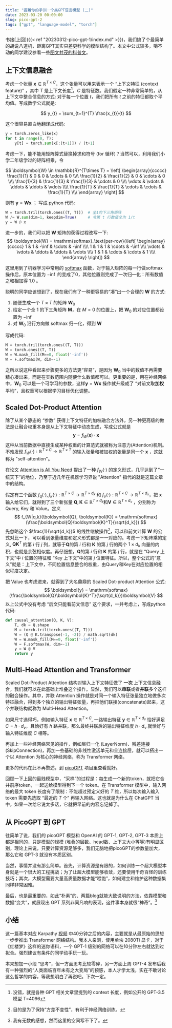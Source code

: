 ```yaml
---
title: "握着你的手训一个类GPT语言模型 (二)"
date: 2023-03-20 00:00:00
slug: pico-gpt-2
tags: ["gpt", "language-model", "torch"]
---
```


书接[上回]({{< ref "20230312-pico-gpt-1/index.md" >}})，我们搞了个最简单的胡说八道机，距离GPT其实只差更科学的模型结构了。本文中公式较多，嚼不动的同学建议参看一些[图文并茂的科普文](https://theaisummer.com/transformer/)。

## 上下文信息融合

考虑一个张量 $\boldsymbol{x} \in \mathbb{R}^{T\times C}$，这个张量可以用来表示一个 “上下文特征 (context feature)” ，其中 $T$ 是上下文长度[^context]，$C$ 是特征数。我们假定一种非常简单的，从上下文中整合信息的方式: 对于每一个位置 $t$，我们把所有 $t$ 之前的特征都取个平均值。写成数学公式就是:

$$
y_{t} = \sum_{t=1}^{T} \frac{x_{t}}{t}
$$

这个很容易直白地翻译成代码:
```python
y = torch.zeros_like(x)
for t in range(0, T):
    y[t] = torch.sum(x[:(t+1)]) / (t+1)
```

[^context]: 没错，就是各种 GPT 相关文章里提到的 context 长度，例如公开的 GPT-3.5 模型 T=4096

考虑一下，能不能用矩阵算式替换掉求和符号 (for 循环)？当然可以，利用我们小学二年级学过的矩阵相乘，令

$$
\boldsymbol{W} \in \mathbb{R}^{T\times T} = \left[ 
    \begin{array}{ccccc} 
    \frac{1}{1} & 0 & 0 & \cdots & 0 \\\\
    \frac{1}{2} & \frac{1}{2} & 0 & \cdots & 0 \\\\
    \frac{1}{3} & \frac{1}{3} & \frac{1}{3} & \cdots & 0 \\\\
    \vdots & \vdots & \ddots & \ddots & \vdots  \\\\
    \frac{1}{T} & \frac{1}{T} & \cdots & \cdots & \frac{1}{T} \\\\
    \end{array}
    \right]
$$

则有 $\boldsymbol{y} = \boldsymbol{W}\boldsymbol{x}$ ； 写成 python 代码:
```python
W = torch.tril(torch.ones((T, T)))  # 全1的下三角矩阵
W /= W.sum(dim=1, keepdim=True)     # 令第 t 行数值全为 1/t
y = W @ x
```
进一步的，我们可以把 $\boldsymbol{W}$ 矩阵的获得过程改写一下:
$$
\boldsymbol{W}  = \mathrm{softmax}_\text{per-row}(\left[ 
    \begin{array}{ccccc} 
    1 & 1 & -\inf & \cdots & -\inf \\\\
    1 & 1 & 1 & \cdots & -\inf \\\\
    \vdots & \vdots & \ddots & \ddots & \vdots  \\\\
    1 & 1 & \cdots & \cdots & 1 \\\\
    \end{array}
    \right])
$$

这里用到了机器学习中常用的 [softmax](https://pytorch.org/docs/stable/generated/torch.nn.Softmax.html) 函数，对于输入矩阵的每一行做softmax操作后，原本位置为 $-\inf$ 的变成了0，其他位置则完成了一次归一化：所有数值之和相加得 $1.0$ 。

聪明的同学应该想到了，现在我们有了一种更容易的“凑”出一个合理的 $\boldsymbol{W}$ 的方式:
1. 随便生成一个 $T\times T$ 的矩阵 $\boldsymbol{W}_0$
2. 给定一个全 $1$ 的下三角矩阵 $\boldsymbol{M}$，在 $M=0$ 的位置上，把 $\boldsymbol{W}_0$ 的对应位置都设置为 $-\inf$ 
3. 对 $\boldsymbol{W}_0$ 沿行方向做 $\mathrm{softmax}$ 归一化，得到 $\boldsymbol{W}$

写成代码:
```python
M = torch.tril(torch.ones((T, T)))
W = torch.ones((T, T))
W = W.mask_fill(M==0, float('-inf'))
W = F.softmax(W, dim=-1)
```

之所以说这种看起来步骤更多的方法更“容易”，是因为 $\boldsymbol{W}_0$ 当中的数值不再需要精心凑出来，而是在实数范围内随便什么数值都可以。更重要的是，用在神经网络中，$\boldsymbol{W}_0$ 可以是一个可学习的参数，这样$\boldsymbol{y} = \boldsymbol{W}\boldsymbol{x}$ 操作就升级成了 “对前文取**加权**平均”，且权重可以根据学习目标优化调整。

## Scaled Dot-Product Attention
除了从某个静态的 “参数” 获得上下文特征的加权融合方法外，另一种更高级的做法是让融合权重本身是从上下文特征中动态生成，写成公式就是
$$
\boldsymbol{y} = f_{W}(\boldsymbol{x}) \cdot \boldsymbol{x}
$$
这种从当前数据中直接生成某种权重的计算范式就被称为注意力(Attention)机制。不难发现 $f_W(\cdot): \mathbb{R}^{T\times C} \rightarrow \mathbb{R}^{T\times T}$ 的输入张量和被加权的张量是同一个 $\boldsymbol{x}$ ，这就称为 "self-attention"。

在论文 [Attention is All You Need](https://arxiv.org/abs/1706.03762) 提出了一种 $f_W(\cdot)$ 的定义形式，几乎达到了“一统天下”的地位，乃至于近几年在机器学习界说 "Attention" 指代的就是这篇文章中的结构。

假定有三个函数 $f_q(\cdot), f_k(\cdot): \mathbb{R}^{T\times C} \rightarrow \mathbb{R}^{T\times d_k}$ 和 $f_v(\cdot): \mathbb{R}^{T\times C} \rightarrow \mathbb{R}^{T\times d_v}$，把 $\boldsymbol{x}$ 输入给它们，就得到了三个新张量 $\boldsymbol{Q}, \boldsymbol{K}\in \mathbb{R}^{T\times d_k}$和$\boldsymbol{V} \in\mathbb{R}^{T\times d_v}$ ，分别称为 Query, Key 和 Value。定义
$$
f_{W|q,k}(\boldsymbol{Q}, \boldsymbol{K}) = \mathrm{softmax}(\frac{\boldsymbol{Q}\boldsymbol{K}^T}{\sqrt{d_k}})
$$
先忽略这个 $\frac{1}{\sqrt{d_k}}$ 的线性缩放操作[^scale]，可以和前文计算 $\boldsymbol{W}$ 的公式对比一下，可以看到张量维度和定义形式都是一一对应的。考虑一下矩阵乘的定义, $\boldsymbol{Q}\boldsymbol{K}^T$ 的第 $i$ 行 $j$ 列，就等于$\boldsymbol{Q}$的第 $i$ 行和 $\boldsymbol{K}$ 的第 $j$ 行的两个 $1\times d_k$ 向量的内积，也就是余弦相似度。再仔细想，$\boldsymbol{Q}$的第 $i$ 行和 $\boldsymbol{K}$ 的第 $j$ 行，就是在 “Query 上下文”中 $i$ 位置的特征和 “Key 上下文”中的第 $j$ 位置特征。所以，整个公式的“意义”就是：上下文中，不同位置信息整合的权重，由Query和Key在对应位置的相似程度决定。

[^scale]: 目的是为了保持“方差不变性”，有利于神经网络训练。

把 Value 也考虑进来，就得到了大名鼎鼎的  Scaled Dot-product Attention 公式:
$$
\boldsymbol{y} = \mathrm{softmax}(\frac{\boldsymbol{Q}\boldsymbol{K}^T}{\sqrt{d_k}})\boldsymbol{V}
$$
以上公式中没有考虑 “后文只能看前文信息” 这个要求，一并考虑上，写成python代码:
```python
def causal_attention(Q, K, V):
    T, dk = Q.shape
    M = torch.tril(torch.ones((T, T)))
    W = (Q @ K.transpose(-1, -2)) / math.sqrt(dk)
    W = W.mask_fill(M==0, float('-inf'))
    W = F.softmax(W, dim=-1)
    y = W @ V
    return y
```
 

## Multi-Head Attention and Transformer

Scaled Dot-Product Attention 结构对输入上下文特征做了 **一次** 上下文信息融合，我们就可以在此基础上堆叠这个操作。显然，我们可以**串联**或者**并联**多个这样的融合操作。其中，并联 Attention 操作就是对同一个输入特征张量独立地做多次特征融合，得到多个独立的输出特征张量，再把他们联接(concatenate)起来，这个并联结构就称为 Multi-Head Attention。

如果尺寸选得巧，例如输入特征 $\boldsymbol{x} \in \mathbb{R}^{T\times C}$, 一路输出特征 $\boldsymbol{y}  \in \mathbb{R}^{T\times d_v}$ 恰好满足 $C = h \cdot d_v$，且恰好有 $h$ 路并联，那么最终并联后的输出特征维度 $h\cdot d_v$ 就恰好与输入特征维度 $C$ 相等。

再加上一些神经网络常见的操作，例如层归一化 (LayerNorm)、残差连接 (SkipConnection)，再加一些基础的非线性激活单元和全连接层，就可以搭出一个以 Attention 为核心的神经网络，称为 Transformer 网络。

更多的代码在此不再赘述，到 [picoGPT](https://github.com/bigeagle/picoGPT/blob/master/model.py) 项目里查看就好。

回顾一下上回的最贱模型中，“采样”的过程是：每生成一个新的token，就把它合并前序token，一起送给模型得到下一个 token。在 Transformer 模型中，输入网络的最大 token 长度有了限制：不能超过预定义好的 $T$ 维，所以每次输入输入 token 需要先选取 “最近的 $T$ 个” 再输入网络。这也就是为什么在 ChatGPT 当中，如果一次给它说太多话，它就把早前的内容忘记掉了。

## 从 PicoGPT 到 GPT

往简单了说，我们的 picoGPT 模型和 OpenAI 的 GPT-1, GPT-2, GPT-3 本质上都是相同的，只是模型的规模 (堆叠的层数、head数、上下文大小等等)有明显区别，理论上来说，只要计算资源足够多，我们无脑地把picoGPT的参数量加大，那么它和 GPT-3 就没有本质区别。

当然，事情并没有那么简单。首先，计算资源是有限的，如何训练一个超大模型本身就是一个很大的工程挑战；为了让超大模型能够收敛，还要使用千奇百怪的训练技巧；其次，大模型需要大量高质量数据才能“喂饱”，如何建立和维护这种数据集同样非常困难。

最后，也是最重要的，如此“朴素”的、两篇blog就能大致说明的方法，依靠模型和数据“变大”，就展现出 GPT 系列非同凡响的表现，这件事本身就很“神奇”。[^thought]

[^thought]: 我有无数的感想，然而这里的空间写不下了。

## 小结
这一篇基本对应 Karpathy [视频][KarpathyYTB] 中40分钟之后的内容，主要就是从最原始的思想一步步推出 Transformer 网络结构。我本人亲测，使用单块 2080Ti 显卡，对于《红楼梦》这样的迷你语料，一个 GPT-1 级别的网络可以在10分钟左右就达到过拟合。强烈建议有条件的同学动手玩一玩。

本来想加一小段 “思考”，但一方面思考比较零碎，另一方面上周 GPT-4 发布后我有一种强烈的“人类面临百年未有之大变局”的预感，本人才学太浅，实在不敢讨论这么哲学的内容，等我想明白了再说吧。下次一定。

[KarpathyYTB]: https://www.youtube.com/watch?v=kCc8FmEb1nY

